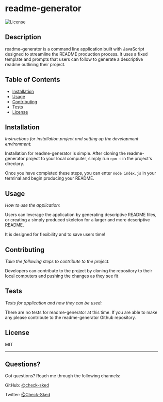 # readme-generator

![License](https://img.shields.io/badge/license-MIT-blue.svg)

## Description

readme-generator is a command line application built with JavaScript designed to streamline the README production process. It uses a fixed template and prompts that users can follow to generate a descriptive readme outlining their project.

## Table of Contents

- [Installation](#installation)
- [Usage](#usage)
- [Contributing](#contributing)
- [Tests](#tests)
- [License](#license)

## Installation

_Instructions for installation project and setting up the development environment:_

Installation for readme-generator is simple. After cloning the readme-generator project to your local computer, simply run `npm i` in the project's directory.

Once you have completed these steps, you can enter `node index.js` in your terminal and begin producing your README.

## Usage

_How to use the application:_

Users can leverage the application by generating descriptive README files, or creating a simply produced skeleton for a larger and more descriptive README.

It is designed for flexibility and to save users time!

## Contributing

_Take the following steps to contribute to the project._

Developers can contribute to the project by cloning the repository to their local computers and pushing the changes as they see fit

## Tests

_Tests for application and how they can be used:_

There are no tests for readme-generator at this time. If you are able to make any please contribute to the readme-generator Github repository.

## License

MIT

---

## Questions?

Got questions? Reach me through the following channels:

GitHub: [@check-sked](https://api.github.com/users/check-sked)

Twitter: [@Check-Sked](https://twitter.com/Check_Sked)
